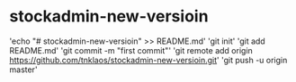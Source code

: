 # stockadmin-new-versioin
'echo "# stockadmin-new-versioin" >> README.md'
'git init'
'git add README.md'
'git commit -m "first commit"'
'git remote add origin https://github.com/tnklaos/stockadmin-new-versioin.git'
'git push -u origin master'
